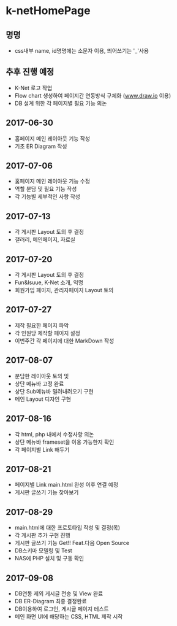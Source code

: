 ﻿# k-netHomePage

## 명명
- css내부 name, id명명에는 소문자 이용, 띄어쓰기는 '_'사용

## 추후 진행 예정
- K-Net 로고 작업
- Flow chart 생성하여 페이지간 연동방식 구체화 (www.draw.io 이용)
- DB 설계 위한 각 페이지별 필요 기능 의논

## 2017-06-30
- 홈페이지 메인 레이아웃 기능 작성
- 기초 ER Diagram 작성

## 2017-07-06
- 홈페이지 메인 레이아웃 기능 수정
- 역할 분담 및 필요 기능 작성
- 각 기능별 세부적인 사항 작성

## 2017-07-13
- 각 게시판 Layout 토의 후 결정
- 갤러리, 메인페이지, 자료실

## 2017-07-20
- 각 게시판 Layout 토의 후 결정
- Fun&Isuue, K-Net 소개, 익명
- 회원가입 페이지, 관리자페이지 Layout 토의

## 2017-07-27
- 제작 필요한 페이지 파악
- 각 인원당 제작할 페이지 설정
- 이번주간 각 페이지에 대한 MarkDown 작성

## 2017-08-07
- 분담한 레이아웃 토의 및
- 상단 메뉴바 고정 완료
- 상단 Sub메뉴바 밀려내려오기 구현
- 메인 Layout 디자인 구현

## 2017-08-16
- 각 html, php 내에서 수정사항 의논
- 상단 메뉴바 frameset을 이용 가능한지 확인
- 각 페이지별 Link 해두기

## 2017-08-21
- 페이지별 Link main.html 완성 이후 연결 예정
- 게시판 글쓰기 기능 찾아보기

## 2017-08-29
- main.html에 대한 프로토타입 작성 및 결정(목)
- 각 게시판 추가 구현 진행
- 게시판 글쓰기 기능 Get!! Feat.다음 Open Source
- DB스키마 모델링 및 Test
- NAS에 PHP 설치 및 구동 확인

## 2017-09-08
- DB연동 제외 게시글 전송 및 View 완료
- DB ER-Diagram 최종 결정완료
- DB이용하여 로그인, 게시글 페이지 테스트
- 메인 화면 UI에 해당하는 CSS, HTML 제작 시작